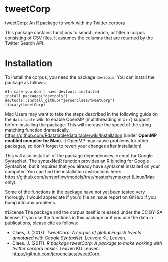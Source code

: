 # tweetCorp
tweetCorp: An R package to work with my Twitter corpora

This package contains functions to search, enrich, or filter a corpus consisting of CSV files. It assumes the columns that are returned by the Twitter Search API.

# Installation

To install the corpus, you need the package ```devtools```. You can install the package as follows:
```
#In case you don't have devtools installed
install.packages("devtools")
devtools::install_github("jeroenclaes/tweetCorp")
library(tweetCorp)
```

Mac Users may want to take the steps described in the following guide on the ```data.table``` wiki to enable OpenMP (multithreading in c++) support before installing the package. This will increase the speed of the string matching function dramatically. https://github.com/Rdatatable/data.table/wiki/Installation (under **OpenMP enabled compiler for Mac**). It OpenMP may cause problems for other packages, so don't forget to revert your changes after installation!

This will also install all of the package dependencies, except for Google SyntaxNet. The syntaxNetR function provides an R binding for Google SyntaxNet, but it requires that you already have syntaxnet installed on your computer. You can find the installation instructions here: https://github.com/tensorflow/models/tree/master/syntaxnet (Linux/Mac only). 

Some of the functions in the package have not yet been tested very thorougly. I would appreciate if you'd file an issue report on GitHub if you bump into any problems. 

#License
The package and the corpus itself is released under the CC BY-SA license. If you use the functions in this package or if you use the data in publications, please cite as follows:

- Claes, J. (2017). *TweetCorp: A corpus of global English tweets annotated with Google SyntaxNet*. Leuven: KU Leuven.
- Claes. J. (2017). *R package tweetCorp: A package to make working with twitter corpora easier*. Leuven KU Leuven. https://github.com/jeroenclaes/tweetCorp. 


